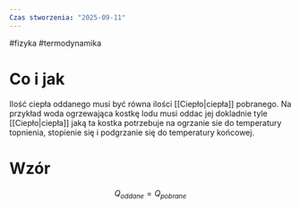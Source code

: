 ```yaml
---
Czas stworzenia: "2025-09-11"
---
```

#fizyka #termodynamika
# Co i jak
Ilość ciepła oddanego musi być równa ilości [[Ciepło|ciepła]] pobranego. Na przykład woda ogrzewająca kostkę lodu musi oddac jej dokladnie tyle [[Ciepło|ciepła]] jaką ta kostka potrzebuje na ogrzanie sie do temperatury topnienia, stopienie się i podgrzanie się do temperatury końcowej.
# Wzór
$$Q_{oddane} = Q_{pobrane}$$
